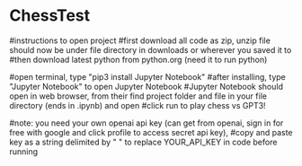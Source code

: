 # ChessTest
#instructions to open project
#first download all code as zip, unzip file should now be under file directory in downloads or wherever you saved it to
#then download latest python from python.org (need it to run python)

#open terminal, type "pip3 install Jupyter Notebook"
#after installing, type "Jupyter Notebook" to open Jupyter Notebook
#Jupyter Notebook should open in web browser, from their find project folder and file in your file directory (ends in .ipynb) and open
#click run to play chess vs GPT3!

#note: you need your own openai api key (can get from openai, sign in for free with google and click profile to access secret api key),
#copy and paste key as a string delimited by " " to replace YOUR_API_KEY in code before running
